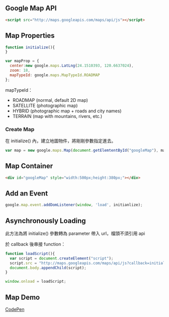 ## Google Map API
```html
<script src="http://maps.googleapis.com/maps/api/js"></script>
```

## Map Properties
```javascript
function initialize(){
}
```
```javascript
var mapProp = {
  center:new google.maps.LatLng(24.1510393, 120.6637024),
  zoom: 18,
  mapTypeId: google.maps.MapTypeId.ROADMAP
};
```
mapTypeId：
  + ROADMAP (normal, default 2D map)
  + SATELLITE (photographic map)
  + HYBRID (photographic map + roads and city names)
  + TERRAIN (map with mountains, rivers, etc.)


### Create Map
在 initialize() 內，建立地圖物件，將剛剛參數指定進去。
```javascript
var map = new google.maps.Map(document.getElemtentById("googleMap"), mapProp );
```

 
  
## Map Container
```html
<div id="googleMap" style="width:500px;height:380px;"></div>
```

## Add an Event
```javascript
google.map.event.addDomListener(window, 'load', initianlize);
```

## Asynchronously Loading
此方法為將 initialize() 參數轉為 parameter 帶入 url，檔頭不須引用 api


於 callback 後串接 function：
```javascript
function loadScript(){
  var script = document.createElement("script");
  script.src = "http://maps.googleapis.com/maps/api/js?callback=initialize";
  document.body.appendChild(script);
}

window.onload = loadScript;
```

## Map Demo
<a href="http://codepen.io/ta7382/pen/ONVvyq?editors=1010" target="_blank">CodePen</a>
